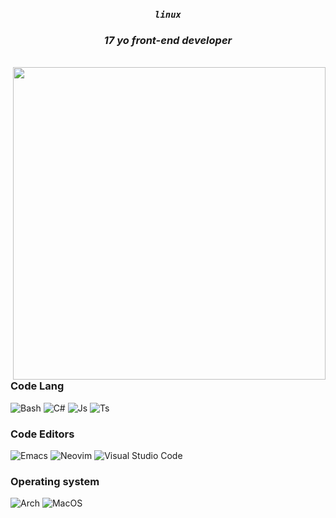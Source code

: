 <div align="center">
  
### *`linux`*
### *17 yo front-end developer*
<br/>

</div>
<img align="right" src="https://external-content.duckduckgo.com/iu/?u=https%3A%2F%2Fart.pixilart.com%2F58d01e0a6303df2.png&f=1&nofb=1" width="500">

### Code Lang
![Bash](https://img.shields.io/badge/Bash%20-FDFEA2?style=for-the-badge&logo=gnu-bash&logoColor=000000)
![C#](https://img.shields.io/badge/CSharp%20-FDFEA2?style=for-the-badge&logo=csharp&logoColor=000000)
![Js](https://img.shields.io/badge/JavaScript%20-FDFEA2?style=for-the-badge&logo=javascript&logoColor=000000)
![Ts](https://img.shields.io/badge/TypeScript%20-FDFEA2?style=for-the-badge&logo=typescript&logoColor=000000)

### Code Editors  
![Emacs](https://img.shields.io/badge/Emacs%20-A8FFAB?style=for-the-badge&logo=gnuemacs&logoColor=000000)
![Neovim](https://img.shields.io/badge/Neovim-A8FFAB?style=for-the-badge&logo=neovim&logoColor=000000)
![Visual Studio Code](https://img.shields.io/badge/Visual%20Studio%20Code-A8FFAB?style=for-the-badge&logo=visual-studio-code&logoColor=000000)

### Operating system
![Arch](https://img.shields.io/badge/Arch%20-A8FEFF?style=for-the-badge&logo=arch-linux&logoColor=000000)
![MacOS](https://img.shields.io/badge/MacOS%20-A8FEFF?style=for-the-badge&logo=macos&logoColor=000000)